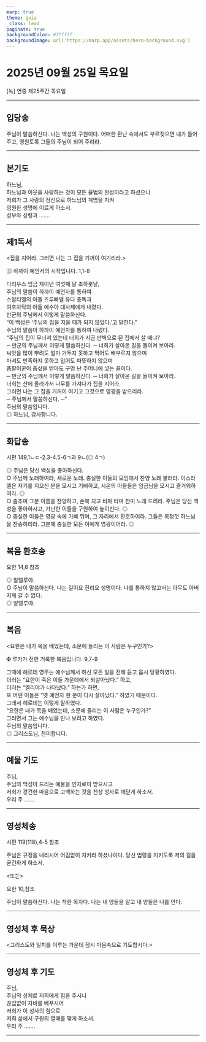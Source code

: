 ```yaml
---
marp: true
theme: gaia
_class: lead
paginate: true
backgroundColor: #ffffff
backgroundImage: url('https://marp.app/assets/hero-background.svg')
---
```


# 2025년 09월 25일 목요일

[녹] 연중 제25주간 목요일  




---

## 입당송

주님이 말씀하신다. 나는 백성의 구원이다. 어떠한 환난 속에서도 부르짖으면 내가 들어 주고, 영원토록 그들의 주님이 되어 주리라.  
  


---

## 본기도

하느님,  
하느님과 이웃을 사랑하는 것이 모든 율법의 완성이라고 하셨으니  
저희가 그 사랑의 정신으로 하느님의 계명을 지켜  
영원한 생명에 이르게 하소서.  
성부와 성령과 …….  
  


---

## 제1독서

<집을 지어라. 그러면 나는 그 집을 기꺼이 여기리라.>

▥ 하까이 예언서의 시작입니다. 1,1-8

다리우스 임금 제이년 여섯째 달 초하룻날,  
주님의 말씀이 하까이 예언자를 통하여  
스알티엘의 아들 즈루빠벨 유다 총독과  
여호차닥의 아들 예수아 대사제에게 내렸다.  
만군의 주님께서 이렇게 말씀하신다.  
“이 백성은 ‘주님의 집을 지을 때가 되지 않았다.’고 말한다.”  
주님의 말씀이 하까이 예언자를 통하여 내렸다.  
“주님의 집이 무너져 있는데 너희가 지금 판벽으로 된 집에서 살 때냐?  
─ 만군의 주님께서 이렇게 말씀하신다. ─ 너희가 살아온 길을 돌이켜 보아라.  
씨앗을 많이 뿌려도 얼마 거두지 못하고 먹어도 배부르지 않으며  
마셔도 만족하지 못하고 입어도 따뜻하지 않으며  
품팔이꾼이 품삯을 받아도 구멍 난 주머니에 넣는 꼴이다.  
─ 만군의 주님께서 이렇게 말씀하신다. ─ 너희가 살아온 길을 돌이켜 보아라.  
너희는 산에 올라가서 나무를 가져다가 집을 지어라.  
그러면 나는 그 집을 기꺼이 여기고 그것으로 영광을 받으리라.  
─ 주님께서 말씀하신다. ─”  
주님의 말씀입니다.  
◎ 하느님, 감사합니다.  
  


---

## 화답송

시편 149,1ㄴㄷ-2.3-4.5-6ㄱ과 9ㄴ(◎ 4ㄱ)

◎ 주님은 당신 백성을 좋아하신다.  
○ 주님께 노래하여라, 새로운 노래. 충실한 이들의 모임에서 찬양 노래 불러라. 이스라엘은 자기를 지으신 분을 모시고 기뻐하고, 시온의 아들들은 임금님을 모시고 즐거워하여라. ◎  
○ 춤추며 그분 이름을 찬양하고, 손북 치고 비파 타며 찬미 노래 드려라. 주님은 당신 백성을 좋아하시고, 가난한 이들을 구원하여 높이신다. ◎  
○ 충실한 이들은 영광 속에 기뻐 뛰며, 그 자리에서 환호하여라. 그들은 목청껏 하느님을 찬송하리라. 그분께 충실한 모든 이에게 영광이어라. ◎  
  


---

## 복음 환호송

요한 14,6 참조

◎ 알렐루야.  
○ 주님이 말씀하신다. 나는 길이요 진리요 생명이다. 나를 통하지 않고서는 아무도 아버지께 갈 수 없다.  
◎ 알렐루야.  
  


---

## 복음

<요한은 내가 목을 베었는데, 소문에 들리는 이 사람은 누구인가?>

✠ 루카가 전한 거룩한 복음입니다. 9,7-9

그때에 헤로데 영주는 예수님께서 하신 모든 일을 전해 듣고 몹시 당황하였다.  
더러는 “요한이 죽은 이들 가운데에서 되살아났다.” 하고,  
더러는 “엘리야가 나타났다.” 하는가 하면,  
또 어떤 이들은 “옛 예언자 한 분이 다시 살아났다.” 하였기 때문이다.  
그래서 헤로데는 이렇게 말하였다.  
“요한은 내가 목을 베었는데, 소문에 들리는 이 사람은 누구인가?”  
그러면서 그는 예수님을 만나 보려고 하였다.  
주님의 말씀입니다.  
◎ 그리스도님, 찬미합니다.  
  


---

## 예물 기도

주님,  
주님의 백성이 드리는 예물을 인자로이 받으시고  
저희가 경건한 마음으로 고백하는 것을 천상 성사로 깨닫게 하소서.  
우리 주 …….  
  


---

## 영성체송

시편 119(118),4-5 참조

주님은 규정을 내리시어 어김없이 지키라 하셨나이다. 당신 법령을 지키도록 저의 길을 굳건하게 하소서.  
  
<또는>  
  
요한 10,참조  
  
주님이 말씀하신다. 나는 착한 목자다. 나는 내 양들을 알고 내 양들은 나를 안다.  


---

## 영성체 후 묵상

<그리스도와 일치를 이루는 가운데 잠시 마음속으로 기도합시다.>  


---

## 영성체 후 기도

주님,  
주님의 성체로 저희에게 힘을 주시니  
끊임없이 자비를 베푸시어  
저희가 이 성사의 힘으로  
저희 삶에서 구원의 열매를 맺게 하소서.  
우리 주 …….  
  


---